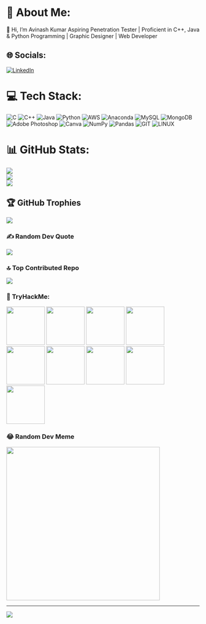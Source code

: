# 💫 About Me:
👋 Hi, I’m Avinash Kumar  Aspiring Penetration Tester | Proficient in C++, Java & Python Programming | Graphic Designer | Web Developer


## 🌐 Socials:
[![LinkedIn](https://img.shields.io/badge/LinkedIn-%230077B5.svg?logo=linkedin&logoColor=white)](https://linkedin.com/in/avinashk007) 

# 💻 Tech Stack:
![C](https://img.shields.io/badge/c-%2300599C.svg?style=for-the-badge&logo=c&logoColor=white) ![C++](https://img.shields.io/badge/c++-%2300599C.svg?style=for-the-badge&logo=c%2B%2B&logoColor=white) ![Java](https://img.shields.io/badge/java-%23ED8B00.svg?style=for-the-badge&logo=java&logoColor=white) ![Python](https://img.shields.io/badge/python-3670A0?style=for-the-badge&logo=python&logoColor=ffdd54) ![AWS](https://img.shields.io/badge/AWS-%23FF9900.svg?style=for-the-badge&logo=amazon-aws&logoColor=white) ![Anaconda](https://img.shields.io/badge/Anaconda-%2344A833.svg?style=for-the-badge&logo=anaconda&logoColor=white) ![MySQL](https://img.shields.io/badge/mysql-%2300f.svg?style=for-the-badge&logo=mysql&logoColor=white) ![MongoDB](https://img.shields.io/badge/MongoDB-%234ea94b.svg?style=for-the-badge&logo=mongodb&logoColor=white) ![Adobe Photoshop](https://img.shields.io/badge/adobephotoshop-%2331A8FF.svg?style=for-the-badge&logo=adobephotoshop&logoColor=white) ![Canva](https://img.shields.io/badge/Canva-%2300C4CC.svg?style=for-the-badge&logo=Canva&logoColor=white) ![NumPy](https://img.shields.io/badge/numpy-%23013243.svg?style=for-the-badge&logo=numpy&logoColor=white) ![Pandas](https://img.shields.io/badge/pandas-%23150458.svg?style=for-the-badge&logo=pandas&logoColor=white) ![GIT](https://img.shields.io/badge/Git-fc6d26?style=for-the-badge&logo=git&logoColor=white) ![LINUX](https://img.shields.io/badge/Linux-FCC624?style=for-the-badge&logo=linux&logoColor=black)
# 📊 GitHub Stats:
![](https://github-readme-stats.vercel.app/api?username=avinash808&theme=algolia&hide_border=false&include_all_commits=true&count_private=true)<br/>
![](https://github-readme-streak-stats.herokuapp.com/?user=avinash808&theme=algolia&hide_border=false)<br/>
![](https://github-readme-stats.vercel.app/api/top-langs/?username=avinash808&theme=algolia&hide_border=false&include_all_commits=true&count_private=true&layout=compact)

## 🏆 GitHub Trophies
![](https://github-profile-trophy.vercel.app/?username=avinash808&theme=radical&no-frame=false&no-bg=true&margin-w=4)

### ✍️ Random Dev Quote
![](https://quotes-github-readme.vercel.app/api?type=vetical&theme=light)

### 🔝 Top Contributed Repo
![](https://github-contributor-stats.vercel.app/api?username=avinash808&limit=5&theme=dark&combine_all_yearly_contributions=true)

### :pushpin: TryHackMe:
[<img src="https://tryhackme.com/img/badges/webbed.svg" width="100px">](https://tryhackme.com/p/avinash808)
[<img src="https://tryhackme.com/img/badges/securityawareness.svg" width="100px">](https://tryhackme.com/p/avinash808)
[<img src="https://tryhackme.com/img/badges/introtooffensivesecurity.svg" width="100px">](https://tryhackme.com/p/avinash808)
[<img src="https://tryhackme.com/img/badges/howthewebworks.svg" width="100px">](https://tryhackme.com/p/avinash808)
[<img src="https://tryhackme.com/img/badges/linux.svg" width="100px">](https://tryhackme.com/p/avinash808)
[<img src="https://tryhackme.com/img/badges/owasptop10.svg" width="100px">](https://tryhackme.com/p/avinash808)
[<img src="https://tryhackme.com/img/badges/wireshark.svg" width="100px">](https://tryhackme.com/p/avinash808)
[<img src="https://tryhackme.com/img/badges/ohsint.svg" width="100px">](https://tryhackme.com/p/avinash808)
[<img src="https://tryhackme.com/img/badges/hashcracker.svg" width="100px">](https://tryhackme.com/p/avinash808)

### 😂 Random Dev Meme
<img src='https://randommeme-five.vercel.app/' style="height: 400px;"/>

---
[![](https://visitcount.itsvg.in/api?id=avinash808&icon=5&color=1)](https://visitcount.itsvg.in)

<!-- Proudly created with GPRM ( https://gprm.itsvg.in ) -->
